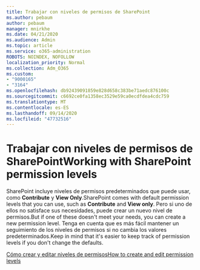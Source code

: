 ```yaml
---
title: Trabajar con niveles de permisos de SharePoint
ms.author: pebaum
author: pebaum
manager: mnirkhe
ms.date: 04/21/2020
ms.audience: Admin
ms.topic: article
ms.service: o365-administration
ROBOTS: NOINDEX, NOFOLLOW
localization_priority: Normal
ms.collection: Adm_O365
ms.custom:
- "9000165"
- "3164"
ms.openlocfilehash: db92439091859e828d658c383be71aedc876100c
ms.sourcegitcommit: c6692ce0fa1358ec3529e59ca0ecdfdea4cdc759
ms.translationtype: MT
ms.contentlocale: es-ES
ms.lasthandoff: 09/14/2020
ms.locfileid: "47732516"
---
```

# <a name="working-with-sharepoint-permission-levels"></a><span data-ttu-id="43429-102">Trabajar con niveles de permisos de SharePoint</span><span class="sxs-lookup"><span data-stu-id="43429-102">Working with SharePoint permission levels</span></span>

<span data-ttu-id="43429-103">SharePoint incluye niveles de permisos predeterminados que puede usar, como **Contribute** y **View Only**.</span><span class="sxs-lookup"><span data-stu-id="43429-103">SharePoint comes with default permission levels that you can use, such as **Contribute** and **View only**.</span></span> <span data-ttu-id="43429-104">Pero si uno de ellos no satisface sus necesidades, puede crear un nuevo nivel de permisos.</span><span class="sxs-lookup"><span data-stu-id="43429-104">But if one of these doesn't meet your needs, you can create a new permission level.</span></span> <span data-ttu-id="43429-105">Tenga en cuenta que es más fácil mantener un seguimiento de los niveles de permisos si no cambia los valores predeterminados.</span><span class="sxs-lookup"><span data-stu-id="43429-105">Keep in mind that it's easier to keep track of permission levels if you don't change the defaults.</span></span>

[<span data-ttu-id="43429-106">Cómo crear y editar niveles de permisos</span><span class="sxs-lookup"><span data-stu-id="43429-106">How to create and edit permission levels</span></span>](https://docs.microsoft.com/sharepoint/how-to-create-and-edit-permission-levels)